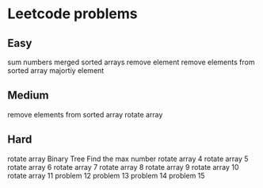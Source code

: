 # Leetcode problems
## Easy
sum numbers
merged sorted arrays
remove element
remove elements from sorted array
majortiy element
## Medium
remove elements from sorted array
rotate array
## Hard
rotate array
Binary Tree
Find the max number
rotate array 4
rotate array 5
rotate array 6
rotate array 7
rotate array 8
rotate array 9
rotate array 10
rotate array 11
problem 12
problem 13
problem 14
problem 15
